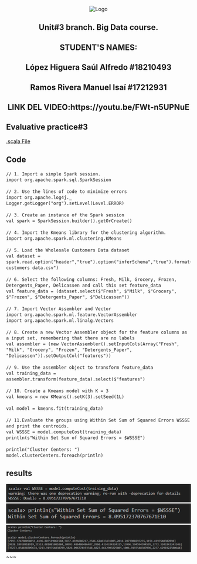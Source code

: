 <p align="center">
    <img alt="Logo" src="https://www.tijuana.tecnm.mx/wp-content/uploads/2021/08/liston-de-logos-oficiales-educacion-tecnm-FEB-2021.jpg" width=850 height=250>
</p>
<H2><p align="center">Unit#3 branch. Big Data course.</p></H2>
<H2><p align="Center">STUDENT'S NAMES: </p></H2>

<H2><p align="Center">López Higuera Saúl Alfredo #18210493</p></H2>

<H2><p align="Center">Ramos Rivera Manuel Isaí #17212931</p></H2>
<H2><p align="Center">LINK DEL VIDEO:https://youtu.be/FWt-n5UPNuE</p></H2>

## Evaluative practice#3
[.scala File](https://github.com/Saul12344/datos-masivos/blob/unit-3/evaluation%20practice/Evaluation3.scala)  

## Code
    // 1. Import a simple Spark session.
    import org.apache.spark.sql.SparkSession

    // 2. Use the lines of code to minimize errors
    import org.apache.log4j._
    Logger.getLogger("org").setLevel(Level.ERROR)

    // 3. Create an instance of the Spark session
    val spark = SparkSession.builder().getOrCreate()

    // 4. Import the Kmeans library for the clustering algorithm.
    import org.apache.spark.ml.clustering.KMeans

    // 5. Load the Wholesale Customers Data dataset
    val dataset = spark.read.option("header","true").option("inferSchema","true").format("csv").load("Wholesale customers data.csv")

    // 6. Select the following columns: Fresh, Milk, Grocery, Frozen, Detergents_Paper, Delicassen and call this set feature_data
    val feature_data = (dataset.select($"Fresh", $"Milk", $"Grocery", $"Frozen", $"Detergents_Paper", $"Delicassen"))

    // 7. Import Vector Assembler and Vector
    import org.apache.spark.ml.feature.VectorAssembler
    import org.apache.spark.ml.linalg.Vectors

    // 8. Create a new Vector Assembler object for the feature columns as a input set, remembering that there are no labels
    val assembler = (new VectorAssembler().setInputCols(Array("Fresh", "Milk", "Grocery", "Frozen", "Detergents_Paper", "Delicassen")).setOutputCol("features"))

    // 9. Use the assembler object to transform feature_data
    val training_data = assembler.transform(feature_data).select($"features")

    // 10. Create a Kmeans model with K = 3
    val kmeans = new KMeans().setK(3).setSeed(1L)

    val model = kmeans.fit(training_data)

    // 11.Evaluate the groups using Within Set Sum of Squared Errors WSSSE and print the centroids.
    val WSSSE = model.computeCost(training_data)
    println(s"Within Set Sum of Squared Errors = $WSSSE")

    println("Cluster Centers: ")
    model.clusterCenters.foreach(println)
    
   
   ## results
<img alt="Logo" src="https://github.com/Saul12344/datos-masivos/blob/unit-3/Img/1.PNG">
<img alt="Logo" src="https://github.com/Saul12344/datos-masivos/blob/unit-3/Img/2.PNG">
<img alt="Logo" src="https://github.com/Saul12344/datos-masivos/blob/unit-3/Img/3.PNG">
  ~~~

